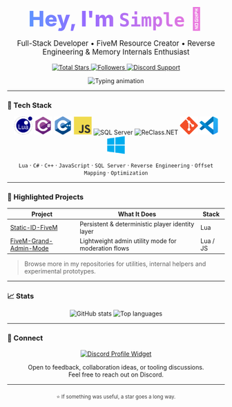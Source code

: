 <!-- HERO / HEADER -->
<div align="center">
  <h1 style="
    font-size:3.1rem;
    font-weight:800;
    margin:0 0 12px;
    background:linear-gradient(90deg,#47a3ff,#946bff 35%,#ff7bd5);
    -webkit-background-clip:text;
    color:transparent;
  ">
    Hey, I'm <code>Simple</code> 👋
  </h1>
  
  <p style="font-size:1.05rem;">
    Full-Stack Developer • FiveM Resource Creator • Reverse Engineering & Memory Internals Enthusiast
  </p>

  <!-- Quick Badges -->
  <p>
    <a href="https://github.com/MrSimpleJS?tab=repositories">
      <img src="https://img.shields.io/github/stars/MrSimpleJS?label=Stars&logo=github&color=4C8EDA&style=flat-square" alt="Total Stars" />
    </a>
    <a href="https://github.com/MrSimpleJS">
      <img src="https://img.shields.io/github/followers/MrSimpleJS?label=Followers&logo=github&color=4C8EDA&style=flat-square" alt="Followers" />
    </a>
    <a href="https://discord.gg/cvx7EmAtxd">
      <img src="https://img.shields.io/badge/Discord-Support%20Server-5865F2?logo=discord&logoColor=white&style=flat-square" alt="Discord Support" />
    </a>
  </p>

  <!-- Typing (optional aesthetic) -->
  <img src="https://readme-typing-svg.herokuapp.com?font=Fira+Code&weight=600&size=20&pause=1300&duration=3200&color=4C8EDA&center=true&vCenter=true&width=520&lines=Building+FiveM+Tools+and+Utilities;Optimizing+Scripts+and+Server+Performance;Exploring+Memory+Layouts+%26+Offsets" alt="Typing animation" />
</div>

---

### 🧰 Tech Stack

<div align="center">
  <img alt="Lua" src="https://raw.githubusercontent.com/devicons/devicon/master/icons/lua/lua-original.svg" height="42" />
  <img alt="C#" src="https://raw.githubusercontent.com/devicons/devicon/master/icons/csharp/csharp-original.svg" height="42" />
  <img alt="C++" src="https://raw.githubusercontent.com/devicons/devicon/master/icons/cplusplus/cplusplus-original.svg" height="42" />
  <img alt="JavaScript" src="https://raw.githubusercontent.com/devicons/devicon/master/icons/javascript/javascript-original.svg" height="42" />
  <img alt="SQL Server" src="https://upload.wikimedia.org/wikipedia/commons/8/87/Sql_data_base_with_logo.png" height="42" />
  <img alt="ReClass.NET" src="https://avatars.githubusercontent.com/u/36203059?s=200&v=4" height="42" />
  <img alt="Git" src="https://raw.githubusercontent.com/devicons/devicon/master/icons/git/git-original.svg" height="42" />
  <img alt="VS Code" src="https://raw.githubusercontent.com/devicons/devicon/master/icons/vscode/vscode-original.svg" height="42" />
  <img alt="Windows" src="https://raw.githubusercontent.com/devicons/devicon/master/icons/windows8/windows8-original.svg" height="42" />
</div>

<p align="center">
  <code>Lua</code> · <code>C#</code> · <code>C++</code> · <code>JavaScript</code> · <code>SQL Server</code> · <code>Reverse Engineering</code> · <code>Offset Mapping</code> · <code>Optimization</code>
</p>

---

### 🚀 Highlighted Projects

| Project | What It Does | Stack |
|--------|---------------|-------|
| [Static-ID-FiveM](https://github.com/MrSimpleJS/Static-ID-FiveM) | Persistent & deterministic player identity layer | Lua |
| [FiveM-Grand-Admin-Mode](https://github.com/MrSimpleJS/FiveM-Grand-Admin-Mode) | Lightweight admin utility mode for moderation flows | Lua / JS |

> Browse more in my repositories for utilities, internal helpers and experimental prototypes.

---

### 📈 Stats

<div align="center">
  <img height="155" src="https://github-readme-stats.vercel.app/api?username=MrSimpleJS&show_icons=true&theme=tokyonight&hide_border=true&rank_icon=github" alt="GitHub stats" />
  <img height="155" src="https://github-readme-stats.vercel.app/api/top-langs/?username=MrSimpleJS&layout=compact&langs_count=8&theme=tokyonight&hide_border=true" alt="Top languages" />
</div>

<!-- Optional streak (uncomment if you want it)
<div align="center">
  <img height="165" src="https://streak-stats.demolab.com?user=MrSimpleJS&theme=tokyonight&hide_border=true" alt="GitHub streak" />
</div>
-->

---

### 🤝 Connect

<div align="center" style="margin: 0 0 18px;">
 
</div>

<div align="center">
  <!-- Discord Widget Embed -->
  <a href="https://discord.gg/cvx7EmAtxd" target="_blank">
    <img src="https://discord.c99.nl/widget/theme-4/242294112445792258.png" alt="Discord Profile Widget" />
  </a>
</div>

<p align="center">
  Open to feedback, collaboration ideas, or tooling discussions.<br>
  Feel free to reach out on Discord.
</p>

---

<div align="center" style="opacity:0.85;">
  <sub>⭐ If something was useful, a star goes a long way.</sub>
</div>

